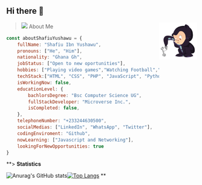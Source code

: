 ## Hi there  👋 

> <img src="https://media.giphy.com/media/VgCDAzcKvsR6OM0uWg/giphy.gif" width="50"> About Me<img src="https://github.com/Felix45/Felix45/blob/main/puki.png" align="right" width="100">
```JavaScript
const aboutShafiuYushawu = {
    fullName: "Shafiu Ibn Yushawu",
    pronouns: ["He", "Him"],
    nationality: "Ghana Gh",
    jobStatus: ["Open to new oportunities"],
    hobbies: ["Playing video games","Watching Football","Solving Coding Challenges"],
    techStack:["HTML", "CSS", "PHP", "JavaScript", "Python", "SQL", "Bootstrap", "Tailwind"],
    isWorkingNow: false,
    educationLevel: {
        bachlorsDegree: "Bsc Computer Science UG",
        fullStackDeveloper: "Microverse Inc.",
        isCompleted: false,
    },
    telephoneNumber: "+233244630500",
    socialMedias: ["LinkedIn", "WhatsApp", "Twitter"],
    codingEnviroment: "Github",
    nowLearning: ["Javascript and Networking"],
    lookingForNewOpportunities: true    
}
```

**> **Statistics**

![Anurag's GitHub stats](https://github-readme-stats.vercel.app/api?username=Felix45&hide_title=true&show_icons=true&theme=radical&card_width=200)[![Top Langs](https://github-readme-stats.vercel.app/api/top-langs/?username=Felix45&layout=compact&langs_count=6&hide=Blade&exclude_repo=mobile-menu,past-project,Questioner,StackOverflow-lite,survey-form,linterstest,Victor-et-Felix,hello-microverse,felix-and-shaili,animated-menus,adopt-an-orphan)](https://github.com/anuraghazra/github-readme-stats)
**

<!--
**shafiuyushawu/shafiuyushawu** is a ✨ _special_ ✨ repository because its `README.md` (this file) appears on your GitHub profile.

Here are some ideas to get you started:

- 🔭 I’m currently working on ...
- 🌱 I’m currently learning ...
- 👯 I’m looking to collaborate on ...
- 🤔 I’m looking for help with ...
- 💬 Ask me about ...
- 📫 How to reach me: ...
- 😄 Pronouns: ...
- ⚡ Fun fact: ...
-->
